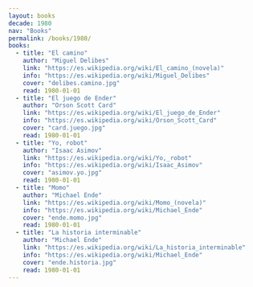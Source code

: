 ```yaml
---
layout: books
decade: 1980
nav: "Books"
permalink: /books/1980/
books:
  - title: "El camino"
    author: "Miguel Delibes"
    link: "https://es.wikipedia.org/wiki/El_camino_(novela)"
    info: "https://es.wikipedia.org/wiki/Miguel_Delibes"
    cover: "delibes.camino.jpg"
    read: 1980-01-01
  - title: "El juego de Ender"
    author: "Orson Scott Card"
    link: "https://es.wikipedia.org/wiki/El_juego_de_Ender"
    info: "https://es.wikipedia.org/wiki/Orson_Scott_Card"
    cover: "card.juego.jpg"
    read: 1980-01-01
  - title: "Yo, robot"
    author: "Isaac Asimov"
    link: "https://es.wikipedia.org/wiki/Yo,_robot"
    info: "https://es.wikipedia.org/wiki/Isaac_Asimov"
    cover: "asimov.yo.jpg"
    read: 1980-01-01
  - title: "Momo"
    author: "Michael Ende"
    link: "https://es.wikipedia.org/wiki/Momo_(novela)"
    info: "https://es.wikipedia.org/wiki/Michael_Ende"
    cover: "ende.momo.jpg"
    read: 1980-01-01
  - title: "La historia interminable"
    author: "Michael Ende"
    link: "https://es.wikipedia.org/wiki/La_historia_interminable"
    info: "https://es.wikipedia.org/wiki/Michael_Ende"
    cover: "ende.historia.jpg"
    read: 1980-01-01
---
```

